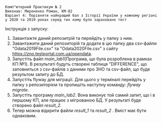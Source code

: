     Комп"ютерний Практикум № 2
    Виконав: Мироненко Роман, КМ-82
    Варіант 4: Порівняти найкращий бал з Історії України у кожному регіоні у 2020 та 2019 роках серед тих кому було зараховано тест

Інструкція з запуску: 
   1) Завантажте даний репозитрій та перейдіть у папку з ним. 
   2) Завантажити даний репозиторій та додати в цю папку два csv-файли "Odata2019File.csv" та "Odata2020File.csv" з сайту https://zno.testportal.com.ua/opendata.
   3) Запустіть файл _main_lab1_(Програма, що була розроблена в рамках КП №1). В результаті будуть створені таблиця "DIFFERENCE", що заповниться з csv-файлів з даними про ЗНО та csv-файл, що буде результом запиту до БД.
   4) Запустіть flyway для міграції. Для цього у терміналі перейдіть у папку з репозиторієм та пропишіть наступну команду: _flyway migrate_.
   5) Запустіть програму _main_lab2_. Вона виконує той самий запит, що і в першому КП, але працює з мігрованою БД. У результаті буде створено файл _result_2_.
   6) Тепер можна відкрити файли _result_1_ та _result_2_ . Вміст має бути однаковим.
